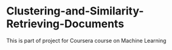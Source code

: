 # Clustering-and-Similarity-Retrieving-Documents
This is part of project for Coursera course on Machine Learning
